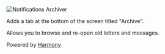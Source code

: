 ![Notifications Archiver](http://i.imgur.com/aoPyKFi.png)

Adds a tab at the bottom of the screen titled "Archive".

Allows you to browse and re-open old letters and messages.

Powered by [Harmony](https://github.com/pardeike/Harmony)
